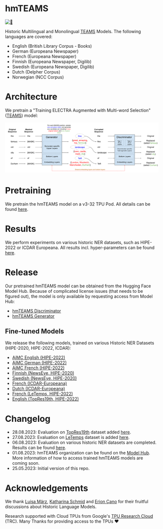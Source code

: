 # hmTEAMS

[![🤗](logo.jpeg "🤗")](https://github.com/stefan-it/hmTEAMS)

Historic Multilingual and Monolingual [TEAMS](https://aclanthology.org/2021.findings-acl.219/) Models.
The following languages are covered:

* English (British Library Corpus - Books)
* German (Europeana Newspaper)
* French (Europeana Newspaper)
* Finnish (Europeana Newspaper, Digilib)
* Swedish (Europeana Newspaper, Digilib)
* Dutch (Delpher Corpus)
* Norwegian (NCC Corpus)

# Architecture

We pretrain a "Training ELECTRA Augmented with Multi-word Selection"
([TEAMS](https://aclanthology.org/2021.findings-acl.219/)) model:

![hmTEAMS Overview](hmteams_overview.svg)

# Pretraining

We pretrain the hmTEAMS model on a v3-32 TPU Pod. All details can be found [here](pretraining.md).

# Results

We perform experiments on various historic NER datasets, such as HIPE-2022 or ICDAR Europeana.
All results incl. hyper-parameters can be found [here](bench/README.md).

# Release

Our pretrained hmTEAMS model can be obtained from the Hugging Face Model Hub. Because of complicated
license issues (that needs to be figured out), the model is only available by requesting access from
Model Hub:

* [hmTEAMS Discriminator](https://huggingface.co/hmteams/teams-base-historic-multilingual-discriminator)
* [hmTEAMS Generator](https://huggingface.co/hmteams/teams-base-historic-multilingual-generator)

## Fine-tuned Models

We release the following models, trained on various Historic NER Datasets (HIPE-2020, HIPE-2022, ICDAR):

* [AjMC English (HIPE-2022)](https://huggingface.co/hmteams/flair-hipe-2022-ajmc-en)
* [AjMC German (HIPE-2022)](https://huggingface.co/hmteams/flair-hipe-2022-ajmc-de)
* [AjMC French (HIPE-2022)](https://huggingface.co/hmteams/flair-hipe-2022-ajmc-fr)
* [Finnish (NewsEye, HIPE-2020)](https://huggingface.co/hmteams/flair-hipe-2022-newseye-fi)
* [Swedish (NewsEye, HIPE-2020)](https://huggingface.co/hmteams/flair-hipe-2022-newseye-sv)
* [French (ICDAR-Europeana)](https://huggingface.co/hmteams/flair-icdar-fr)
* [Dutch (ICDAR-Europeana)](https://huggingface.co/hmteams/flair-icdar-nl)
* [French (LeTemps, HIPE-2022)](https://huggingface.co/hmteams/flair-hipe-2022-letemps-fr)
* [English (TopRes19th, HIPE-2022)](https://huggingface.co/hmteams/flair-hipe-2022-topres19th-en)

# Changelog

* 28.08.2023: Evaluation on [TopRes19th](https://github.com/hipe-eval/HIPE-2022-data/blob/main/documentation/README-topres19th.md) dataset added [here](bench/README.md).
* 27.08.2023: Evaluation on [LeTemps](https://github.com/hipe-eval/HIPE-2022-data/blob/main/documentation/README-letemps.md) dataset is added [here](bench/README.md).
* 06.08.2023: Evaluation on various historic NER datasets are completed. Results can be found [here](bench/README.md).
* 01.08.2023: hmTEAMS organization can be found on the [Model Hub](https://huggingface.co/hmteams).
              More information of how to access trained hmTEAMS models are coming soon.
* 25.05.2023: Initial version of this repo.

# Acknowledgements

We thank [Luisa März](https://github.com/LuisaMaerz), [Katharina Schmid](https://github.com/schmika) and
[Erion Çano](https://github.com/erionc) for their fruitful discussions about Historic Language Models.

Research supported with Cloud TPUs from Google's [TPU Research Cloud](https://sites.research.google/trc/about/) (TRC).
Many Thanks for providing access to the TPUs ❤️

